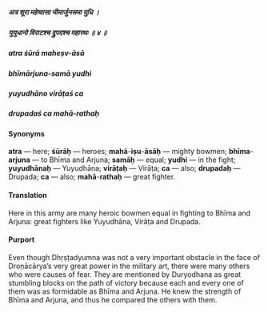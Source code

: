 ##### अत्र शूरा महेष्वासा भीमार्जुनसमा युधि ।
##### युयुधानो विराटश्च द्रुपदश्च महारथः ॥ ४ ॥

##### atra śūrā maheṣv-āsā
##### bhīmārjuna-samā yudhi
##### yuyudhāno virāṭaś ca
##### drupadaś ca mahā-rathaḥ

#### Synonyms

**atra** — here; **śūrāḥ** — heroes; **mahā**-**iṣu**-**āsāḥ** — mighty bowmen; **bhīma**-**arjuna** — to Bhīma and Arjuna; **samāḥ** — equal; **yudhi** — in the fight; **yuyudhānaḥ** — Yuyudhāna; **virāṭaḥ** — Virāṭa; **ca** — also; **drupadaḥ** — Drupada; **ca** — also; **mahā**-**rathaḥ** — great fighter.

#### Translation

Here in this army are many heroic bowmen equal in fighting to Bhīma and Arjuna: great fighters like Yuyudhāna, Virāṭa and Drupada.

#### Purport

Even though Dhṛṣṭadyumna was not a very important obstacle in the face of Droṇācārya’s very great power in the military art, there were many others who were causes of fear. They are mentioned by Duryodhana as great stumbling blocks on the path of victory because each and every one of them was as formidable as Bhīma and Arjuna. He knew the strength of Bhīma and Arjuna, and thus he compared the others with them.